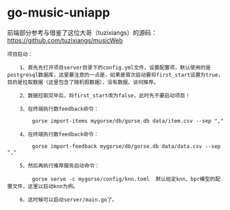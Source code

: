# go-music-uniapp

前端部分参考与借鉴了这位大哥（tuzixiangs）的源码：https://github.com/tuzixiangs/musicWeb

    项目启动：

        1、首先先打开项目server目录下的config.yml文件，设置配置项，默认使用的是postgresql数据库，这里要注意的一点是，如果是首次启动要将first_start设置为true，目的是拉取数据（这里包含了随机假数据），没有数据、谈何推荐。
        
        2、数据拉取完毕后，将first_start改为false，此时先不要启动项目！

        3、在终端执行数feedback命令：

            gorse import-items mygorse/db/gorse.db data/item.csv --sep ","
    
        4、在终端执行数feedback命令：
    
            gorse import-feedback mygorse/db/gorse.db data/data.csv --sep ","
    
        5、然后再执行推荐服务启动命令：
    
            gorse serve -c mygorse/config/knn.toml  默认给定knn、bpr模型的配置文件，这里以启动knn为例。
    
        6、这时候可以启动server/main.go了。
